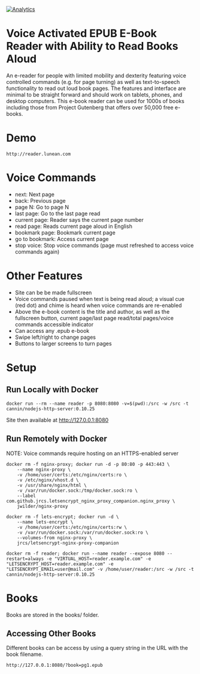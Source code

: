 [![Analytics](https://ga-beacon.appspot.com/UA-317478-20/main-page)](https://github.com/cannin/voice_ebook_reader)

# Voice Activated EPUB E-Book Reader with Ability to Read Books Aloud

An e-reader for people with limited mobility and dexterity featuring voice controlled commands (e.g. for page turning) as well as text-to-speech functionality to read out loud book pages. The features and interface are minimal to be straight forward and should work on tablets, phones, and desktop computers. This e-book reader can be used for 1000s of books including those from Project Gutenberg that offers over 50,000 free e-books.

# Demo

```
http://reader.lunean.com
```

# Voice Commands

* next: Next page
* back: Previous page
* page N: Go to page N
* last page: Go to the last page read
* current page: Reader says the current page number
* read page: Reads current page aloud in English
* bookmark page: Bookmark current page
* go to bookmark: Access current page
* stop voice: Stop voice commands (page must refreshed to access voice commands again)

# Other Features

* Site can be be made fullscreen
* Voice commands paused when text is being read aloud; a visual cue (red dot) and chime is heard when voice commands are re-enabled
* Above the e-book content is the title and author, as well as the fullscreen button, current page/last page read/total pages/voice commands accessible indicator
* Can access any .epub e-book
* Swipe left/right to change pages
* Buttons to larger screens to turn pages

# Setup
## Run Locally with Docker
```
docker run --rm --name reader -p 8080:8080 -v=$(pwd):/src -w /src -t cannin/nodejs-http-server:0.10.25
```

Site then available at http://127.0.0.1:8080


## Run Remotely with Docker

NOTE: Voice commands require hosting on an HTTPS-enabled server

```
docker rm -f nginx-proxy; docker run -d -p 80:80 -p 443:443 \
    --name nginx-proxy \
    -v /home/user/certs:/etc/nginx/certs:ro \
    -v /etc/nginx/vhost.d \
    -v /usr/share/nginx/html \
    -v /var/run/docker.sock:/tmp/docker.sock:ro \
    --label com.github.jrcs.letsencrypt_nginx_proxy_companion.nginx_proxy \
    jwilder/nginx-proxy

docker rm -f lets-encrypt; docker run -d \
    --name lets-encrypt \
    -v /home/user/certs:/etc/nginx/certs:rw \
    -v /var/run/docker.sock:/var/run/docker.sock:ro \
    --volumes-from nginx-proxy \
    jrcs/letsencrypt-nginx-proxy-companion

docker rm -f reader; docker run --name reader --expose 8080 --restart=always -e "VIRTUAL_HOST=reader.example.com" -e "LETSENCRYPT_HOST=reader.example.com" -e "LETSENCRYPT_EMAIL=user@mail.com" -v /home/user/reader:/src -w /src -t cannin/nodejs-http-server:0.10.25
```

# Books

Books are stored in the books/ folder.

## Accessing Other Books

Different books can be access by using a query string in the URL with the book filename.

```
http://127.0.0.1:8080/?book=pg1.epub
```
